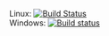 Linux: [![Build Status](https://travis-ci.org/kellender/repy_v2.svg?branch=continuous_integration_testing)](https://travis-ci.org/kellender/repy_v2)
<br/>
Windows: [![Build status](https://ci.appveyor.com/api/projects/status/67g61fiq038upa6q?svg=true)](https://ci.appveyor.com/project/kellender/repy_v2/branch/continuous_integration_testing)

